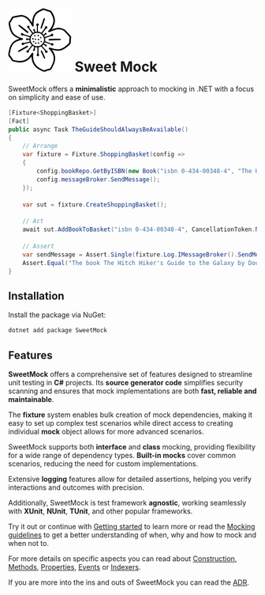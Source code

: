 # ![Icon](Icon.png) Sweet Mock

SweetMock offers a **minimalistic** approach to mocking in .NET with a focus on simplicity and ease of use. 

```csharp
[Fixture<ShoppingBasket>]
[Fact]
public async Task TheGuideShouldAlwaysBeAvailable()
{
    // Arrange
    var fixture = Fixture.ShoppingBasket(config =>
    {
        config.bookRepo.GetByISBN(new Book("isbn 0-434-00348-4", "The Hitch Hiker's Guide to the Galaxy", "Douglas Adams"));
        config.messageBroker.SendMessage();
    });
    
    var sut = fixture.CreateShoppingBasket();
    
    // Act
    await sut.AddBookToBasket("isbn 0-434-00348-4", CancellationToken.None);
    
    // Assert
    var sendMessage = Assert.Single(fixture.Log.IMessageBroker().SendMessage());
    Assert.Equal("The book The Hitch Hiker's Guide to the Galaxy by Douglas Adams was added to your basket", sendMessage.message);
}
```

## Installation

Install the package via NuGet:

```sh
dotnet add package SweetMock
```

## Features

__SweetMock__ offers a comprehensive set of features designed to streamline unit testing in __C#__ projects.
Its __source generator code__ simplifies security scanning and ensures that mock implementations are both __fast, reliable and maintainable__.

The __fixture__ system enables bulk creation of mock dependencies, making it easy to set up complex test scenarios while direct access to creating individual __mock__ object allows for more advanced scenarios.

SweetMock supports both __interface__ and __class__ mocking, providing flexibility for a wide range of dependency types. __Built-in mocks__ cover common scenarios, reducing the need for custom implementations.

Extensive __logging__ features allow for detailed assertions, helping you verify interactions and outcomes with precision.

Additionally, SweetMock is test framework __agnostic__, working seamlessly with __XUnit__, __NUnit__, __TUnit__, and other popular frameworks.

Try it out or continue with [Getting started](guide/getting-started.md) to learn more or read the [Mocking guidelines](guide/mocking-guidelines.md) to get a better understanding of when, why and how to mock and when not to.

For more details on specific aspects you can read about [Construction](guide/construction.md), [Methods](guide/methods.md), [Properties](guide/properties.md), [Events](guide/events.md) or 
[Indexers](guide/indexers.md).

If you are more into the ins and outs of SweetMock you can read the [ADR](ADR/README.md).
